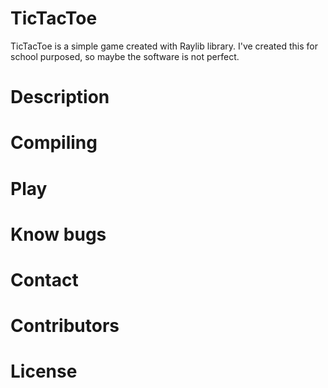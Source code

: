# TicTacToe

TicTacToe is a simple game created with Raylib library. I've created this for school purposed, so maybe the software is not perfect.

# Description

# Compiling

# Play

# Know bugs

# Contact

# Contributors

# License
